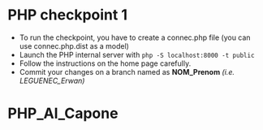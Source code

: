 # PHP checkpoint 1

* To run the checkpoint, you have to create a connec.php file 
(you can use connec.php.dist as a model)
* Launch the PHP internal server with `php -S localhost:8000 -t public`
* Follow the instructions on the home page carefully.
* Commit your changes on a branch named as **NOM_Prenom** *(i.e. LEGUENEC_Erwan)*
# PHP_Al_Capone
